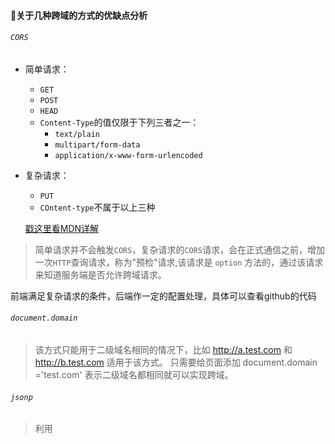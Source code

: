 #### 🙆关于几种跨域的方式的优缺点分析

###### `CORS`

- 简单请求：

  - `GET`
  - `POST`
  - `HEAD`
  - `Content-Type`的值仅限于下列三者之一：
    - `text/plain`
    - `multipart/form-data`
    - `application/x-www-form-urlencoded`

- 复杂请求：

  - `PUT`
  - `COntent-type`不属于以上三种

  [戳这里看MDN详解](https://developer.mozilla.org/zh-CN/docs/Web/HTTP/Access_control_CORS)

> 简单请求并不会触发`CORS`，复杂请求的`CORS`请求，会在正式通信之前，增加一次`HTTP`查询请求，称为"预检"请求,该请求是 `option` 方法的，通过该请求来知道服务端是否允许跨域请求。

前端满足复杂请求的条件，后端作一定的配置处理，具体可以查看github的代码

###### `document.domain`

> 该方式只能用于二级域名相同的情况下，比如 http://a.test.com 和 http://b.test.com 适用于该方式。
> 只需要给页面添加 document.domain ='test.com' 表示二级域名都相同就可以实现跨域。

###### `jsonp`

> 利用 <script> 标签没有跨域限制的漏洞，网页可以得到从其他来源动态产生的 JSON 数据。JSONP请求一定需要对方的服务器做支持才可以.

**优点：**简单兼容性好，可用于解决主流浏览器的跨域数据访问的问题。

**缺点：**是仅支持get方法具有局限性,不安全可能会遭受XSS攻击。

###### `nginx`

> 实现原理类似于Node中间件代理，需要你搭建一个中转nginx服务器，用于转发请求。
>
> 使用nginx反向代理实现跨域，是最简单的跨域方式。只需要修改nginx的配置即可解决跨域问题，支持所有浏览器，支持session，不需要修改任何代码，并且不会影响服务器性能。

###### `postMessage`

> 允许来自不同源的脚本采用异步方式进行有限的通信，可以实现跨文本档、多窗口、跨域消息传递。

###### `websocket`

> Websocket是HTML5的一个持久化的协议，它实现了浏览器与服务器的全双工通信，同时也是跨域的一种解决方案。WebSocket和HTTP都是应用层协议，都基于 TCP 协议。但是 WebSocket 是一种双向通信协议，在建立连接之后，WebSocket 的 server 与 client 都能主动向对方发送或接收数据。同时，WebSocket 在建立连接时需要借助 HTTP 协议，连接建立好了之后 client 与 server 之间的双向通信就与 HTTP 无关了。

###### `window.name+ifream`

> 其中a.html和b.html是同域的，都是`http://localhost:3000`;而c.html是`http://localhost:4000`

